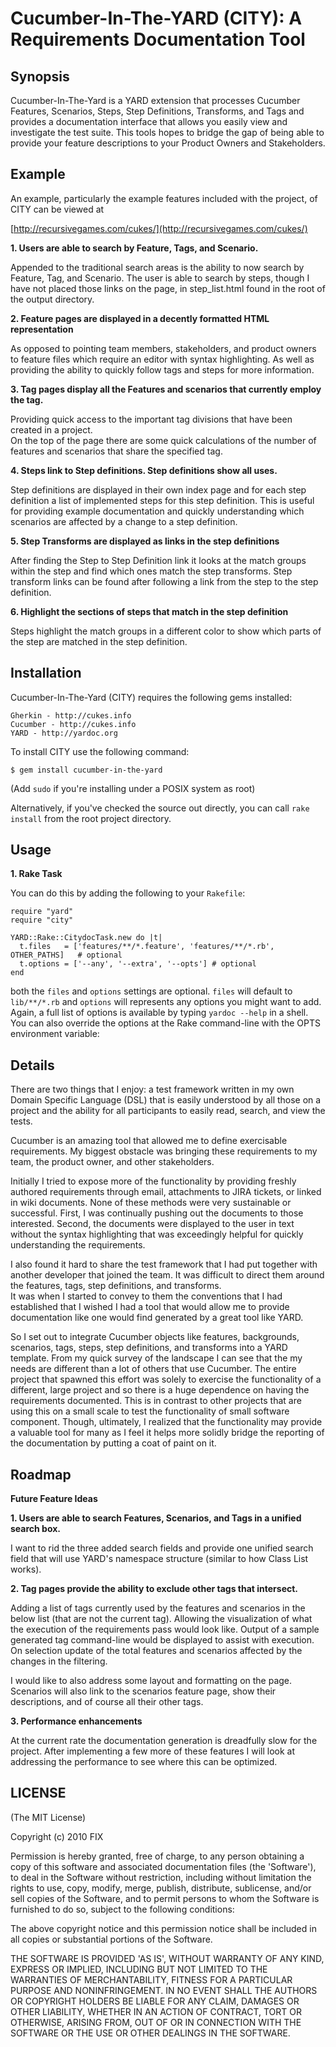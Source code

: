 Cucumber-In-The-YARD (CITY): A Requirements Documentation Tool
====================================

Synopsis
--------

Cucumber-In-The-Yard is a YARD extension that processes Cucumber Features, Scenarios, Steps,
Step Definitions, Transforms, and Tags and provides a documentation interface that allows you
easily view and investigate the test suite.  This tools hopes to bridge the gap of being able
to provide your feature descriptions to your Product Owners and Stakeholders.

Example
-------

An example, particularly the example features included with the project, of CITY can be viewed at

   [http://recursivegames.com/cukes/](http://recursivegames.com/cukes/)    

**1. Users are able to search by Feature, Tags, and Scenario.**

Appended to the traditional search areas is the ability to now search by Feature, Tag, and Scenario.
The user is able to search by steps, though I have not placed those links on the page, in step_list.html
found in the root of the output directory.

**2. Feature pages are displayed in a decently formatted HTML representation**

As opposed to pointing team members, stakeholders, and product owners to feature files which require 
an editor with syntax highlighting.  As well as providing the ability to quickly follow tags and steps 
for more information.

**3. Tag pages display all the Features and scenarios that currently employ the tag.**

Providing quick access to the important tag divisions that have been created in a project.  
On the top of the page there are some quick calculations of the number of features and scenarios that
share the specified tag. 

**4. Steps link to Step definitions.  Step definitions show all uses.**

Step definitions are displayed in their own index page and for each step definition a list of implemented
steps for this step definition.  This is useful for providing example documentation and quickly understanding
which scenarios are affected by a change to a step definition.

**5. Step Transforms are displayed as links in the step definitions**

After finding the Step to Step Definition link it looks at the match groups within the step and find which
ones match the step transforms.  Step transform links can be found after following a link from the step to 
the step definition.

**6. Highlight the sections of steps that match in the step definition**

Steps highlight the match groups in a different color to show which parts of the step are matched in the step
definition.



Installation
------------

Cucumber-In-The-Yard (CITY) requires the following gems installed:

    Gherkin - http://cukes.info
    Cucumber - http://cukes.info
    YARD - http://yardoc.org

To install CITY use the following command:

    $ gem install cucumber-in-the-yard
    
(Add `sudo` if you're installing under a POSIX system as root)

Alternatively, if you've checked the source out directly, you can call 
`rake install` from the root project directory.


Usage
-----

**1. Rake Task**

You can do this by adding the following to your `Rakefile`:
    
    require "yard"
    require "city"

    YARD::Rake::CitydocTask.new do |t|
      t.files   = ['features/**/*.feature', 'features/**/*.rb', OTHER_PATHS]   # optional
      t.options = ['--any', '--extra', '--opts'] # optional
    end

both the `files` and `options` settings are optional. `files` will default to
`lib/**/*.rb` and `options` will represents any options you might want
to add. Again, a full list of options is available by typing `yardoc --help`
in a shell. You can also override the options at the Rake command-line with the
OPTS environment variable:


Details
--------

There are two things that I enjoy: a test framework written in my own Domain Specific Language (DSL)
that is easily understood by all those on a project and the ability for all participants to easily read, 
search, and view the tests.

Cucumber is an amazing tool that allowed me to define exercisable requirements.  My biggest obstacle was
bringing these requirements to my team, the product owner, and other stakeholders.

Initially I tried to expose more of the functionality by providing freshly authored requirements through 
email, attachments to JIRA tickets, or linked in wiki documents.  None of these methods were very sustainable 
or successful.  First, I was continually pushing out the documents to those interested.  Second, the documents were displayed to the user in text without the syntax highlighting that was exceedingly helpful for quickly understanding the requirements.

I also found it hard to share the test framework that I had put together with another developer that joined 
the team.  It was difficult to direct them around the features, tags, step definitions, and transforms.  
It was when I started to convey to them the conventions that I had established that I wished I had a tool 
that would allow me to provide documentation like one would find generated by a great tool like YARD.

So I set out to integrate Cucumber objects like features, backgrounds, scenarios, tags, steps, step 
definitions, and transforms into a YARD template.  From my quick survey of the landscape I can see that the 
my needs are different than a lot of others that use Cucumber.  The entire project that spawned this effort 
was solely to exercise the functionality of a different, large project and so there is a huge dependence on
having the requirements documented.  This is in contrast to other projects that are using this on a small 
scale to test the functionality of small software component.  Though, ultimately, I realized that the 
functionality may provide a valuable tool for many as I feel it helps more solidly bridge the reporting of 
the documentation by putting a coat of paint on it.

Roadmap
-------

**Future Feature Ideas**

**1. Users are able to search Features, Scenarios, and Tags in a unified search box.**

I want to rid the three added search fields and provide one unified search field that will use YARD's
namespace structure (similar to how Class List works).

**2. Tag pages provide the ability to exclude other tags that intersect.**

Adding a list of tags currently used by the features and scenarios in the below list (that are not the
current tag).  Allowing the visualization of what the execution of the requirements pass would look like.
Output of a sample generated tag command-line would be displayed to assist with execution.  On selection
update of the total features and scenarios affected by the changes in the filtering.

I would like to also address some layout and formatting on the page.  Scenarios will also link to the scenarios
feature page, show their descriptions, and of course all their other tags.

**3. Performance enhancements**

At the current rate the documentation generation is dreadfully slow for the project.  After implementing a few 
more of these features I will look at addressing the performance to see where this can be optimized.

LICENSE
-------

(The MIT License)

Copyright (c) 2010 FIX

Permission is hereby granted, free of charge, to any person obtaining
a copy of this software and associated documentation files (the
'Software'), to deal in the Software without restriction, including
without limitation the rights to use, copy, modify, merge, publish,
distribute, sublicense, and/or sell copies of the Software, and to
permit persons to whom the Software is furnished to do so, subject to
the following conditions:

The above copyright notice and this permission notice shall be
included in all copies or substantial portions of the Software.

THE SOFTWARE IS PROVIDED 'AS IS', WITHOUT WARRANTY OF ANY KIND,
EXPRESS OR IMPLIED, INCLUDING BUT NOT LIMITED TO THE WARRANTIES OF
MERCHANTABILITY, FITNESS FOR A PARTICULAR PURPOSE AND NONINFRINGEMENT.
IN NO EVENT SHALL THE AUTHORS OR COPYRIGHT HOLDERS BE LIABLE FOR ANY
CLAIM, DAMAGES OR OTHER LIABILITY, WHETHER IN AN ACTION OF CONTRACT,
TORT OR OTHERWISE, ARISING FROM, OUT OF OR IN CONNECTION WITH THE
SOFTWARE OR THE USE OR OTHER DEALINGS IN THE SOFTWARE.